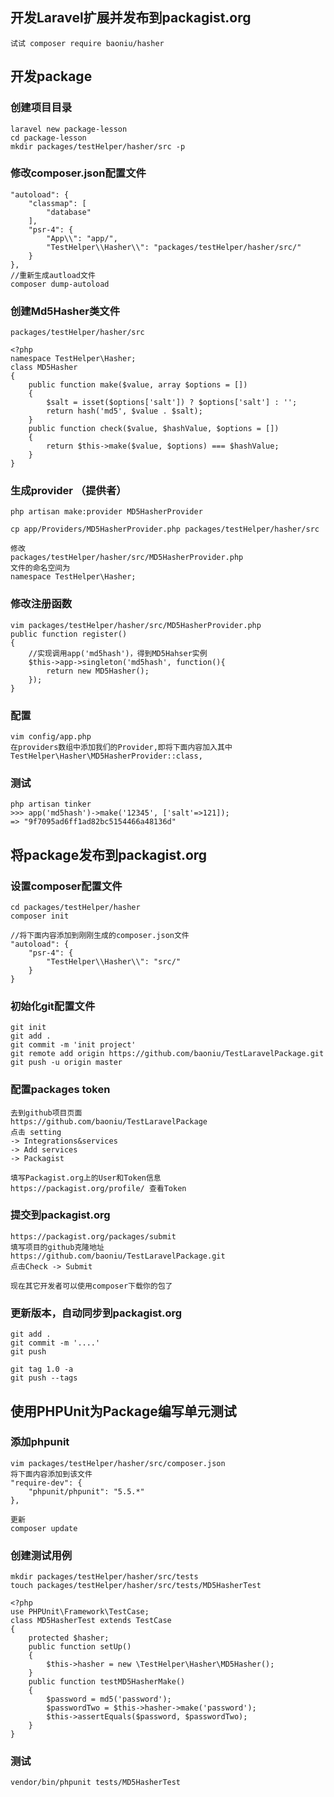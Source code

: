 ## 开发Laravel扩展并发布到packagist.org
    试试 composer require baoniu/hasher
## 开发package
### 创建项目目录
    laravel new package-lesson
    cd package-lesson
    mkdir packages/testHelper/hasher/src -p
    
### 修改composer.json配置文件
    "autoload": {
        "classmap": [
            "database"
        ],
        "psr-4": {
            "App\\": "app/",
            "TestHelper\\Hasher\\": "packages/testHelper/hasher/src/"
        }
    },
    //重新生成autload文件
    composer dump-autoload
    
### 创建Md5Hasher类文件
    packages/testHelper/hasher/src
    
    <?php
    namespace TestHelper\Hasher;
    class MD5Hasher
    {
        public function make($value, array $options = [])
        {
            $salt = isset($options['salt']) ? $options['salt'] : '';
            return hash('md5', $value . $salt);
        }
        public function check($value, $hashValue, $options = [])
        {
            return $this->make($value, $options) === $hashValue;
        }
    }

### 生成provider （提供者）
    php artisan make:provider MD5HasherProvider
    
    cp app/Providers/MD5HasherProvider.php packages/testHelper/hasher/src
    
    修改
    packages/testHelper/hasher/src/MD5HasherProvider.php
    文件的命名空间为
    namespace TestHelper\Hasher;
    
### 修改注册函数
    vim packages/testHelper/hasher/src/MD5HasherProvider.php
    public function register()
    {
        //实现调用app('md5hash')，得到MD5Hahser实例
        $this->app->singleton('md5hash', function(){
            return new MD5Hasher();
        });
    }
### 配置
    vim config/app.php
    在providers数组中添加我们的Provider,即将下面内容加入其中
    TestHelper\Hasher\MD5HasherProvider::class,
    
    
### 测试
    php artisan tinker
    >>> app('md5hash')->make('12345', ['salt'=>121]);
    => "9f7095ad6ff1ad82bc5154466a48136d"
    
## 将package发布到packagist.org
### 设置composer配置文件
    cd packages/testHelper/hasher
    composer init 
    
    //将下面内容添加到刚刚生成的composer.json文件
    "autoload": {
        "psr-4": {
            "TestHelper\\Hasher\\": "src/"
        }
    }
### 初始化git配置文件
    git init
    git add .
    git commit -m 'init project'
    git remote add origin https://github.com/baoniu/TestLaravelPackage.git
    git push -u origin master
    
### 配置packages token
    去到github项目页面
    https://github.com/baoniu/TestLaravelPackage
    点击 setting 
    -> Integrations&services
    -> Add services
    -> Packagist
    
    填写Packagist.org上的User和Token信息
    https://packagist.org/profile/ 查看Token
    
### 提交到packagist.org
    https://packagist.org/packages/submit
    填写项目的github克隆地址
    https://github.com/baoniu/TestLaravelPackage.git
    点击Check -> Submit
    
    现在其它开发者可以使用composer下载你的包了

### 更新版本，自动同步到packagist.org
    git add .
    git commit -m '....'
    git push
    
    git tag 1.0 -a
    git push --tags

## 使用PHPUnit为Package编写单元测试
### 添加phpunit
    vim packages/testHelper/hasher/src/composer.json
    将下面内容添加到该文件
    "require-dev": {
        "phpunit/phpunit": "5.5.*"
    },
    
    更新
    composer update
### 创建测试用例
    mkdir packages/testHelper/hasher/src/tests
    touch packages/testHelper/hasher/src/tests/MD5HasherTest
    
    <?php
    use PHPUnit\Framework\TestCase;
    class MD5HasherTest extends TestCase
    {
        protected $hasher;
        public function setUp()
        {
            $this->hasher = new \TestHelper\Hasher\MD5Hasher();
        }
        public function testMD5HasherMake()
        {
            $password = md5('password');
            $passwordTwo = $this->hasher->make('password');
            $this->assertEquals($password, $passwordTwo);
        }
    }
    
### 测试
    vendor/bin/phpunit tests/MD5HasherTest
    
    
    